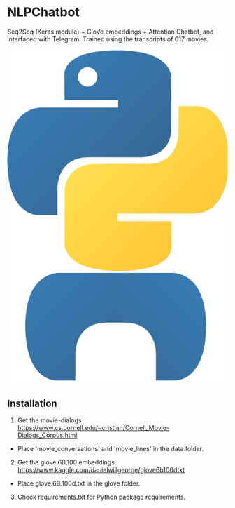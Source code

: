 # NLPChatbot
Seq2Seq (Keras module) + GloVe embeddings + Attention  Chatbot, and interfaced with Telegram.
Trained using the transcripts of 617 movies.
<br><br>
![Chatbot](/resources/logo.png )

## Installation
1. Get the movie-dialogs https://www.cs.cornell.edu/~cristian/Cornell_Movie-Dialogs_Corpus.html
- Place 'movie_conversations' and 'movie_lines' in the data folder.
2. Get the glove.6B,100 embeddings https://www.kaggle.com/danielwillgeorge/glove6b100dtxt
- Place glove.6B.100d.txt in the glove folder.
3. Check requirements.txt for Python package requirements.

